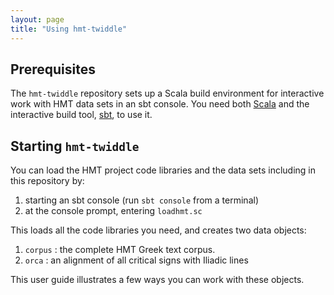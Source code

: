 ```yaml
---
layout: page
title: "Using hmt-twiddle"
---
```



## Prerequisites

The `hmt-twiddle` repository sets up a Scala build environment for interactive work with HMT data sets in an sbt console.  You need both [Scala](https://www.scala-lang.org/) and the interactive build tool, [sbt](https://www.scala-sbt.org/), to use it.


## Starting `hmt-twiddle`

You can load the HMT project code libraries and the data sets including in this repository by:

1.  starting an sbt console (run `sbt console` from a terminal)
2.  at the console prompt, entering `loadhmt.sc`


This loads all the code libraries you need, and creates two data objects:

1. `corpus` : the complete HMT Greek text corpus.
2. `orca` : an alignment of all critical signs with Iliadic lines

This user guide illustrates a few ways you can work with these objects.
